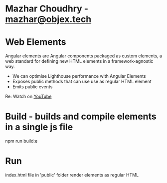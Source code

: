 # Mazhar Choudhry - mazhar@objex.tech

# Web Elements
Angular elements are Angular components packaged as custom elements,
a web standard for defining new HTML elements in a framework-agnostic way.

- We can optimise Lighthouse performance with Angular Elements
- Exposes public methods that can use use as regular HTML element
- Emits public events

Re:
Watch on [YouTube](https://youtu.be/ujaMvl5M8nY)

# Build - builds and compile elements in a single js file
npm run build:e

# Run
index.html file in 'public' folder render elements as regular HTML
